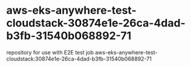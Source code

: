 # aws-eks-anywhere-test-cloudstack-30874e1e-26ca-4dad-b3fb-31540b068892-71
repository for use with E2E test job aws-eks-anywhere-test-cloudstack:30874e1e-26ca-4dad-b3fb-31540b068892-71
